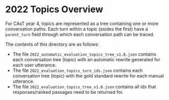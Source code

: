 # 2022 Topics Overview

For CAsT year 4, topics are represented as a tree containing one or more conversation paths. 
Each turn within a topic (asides the first) have a `parent_turn` field through which each conversation path can be traced.

The contents of this directory are as follows:

- The file `2022_automatic_evaluation_topics_tree_v1.0.json` contains each conversation tree (topic) with an automatic rewrite generated for each user utterance.
- The file `2022_evaluation_topics_turn_ids.json` contains each conversation tree (topic) with the gold standard rewrite for each manual utterance.
- The file `2022_evaluation_topics_tree_v1.0.json` contains all ids that responses/ranked passages need to be returned for.